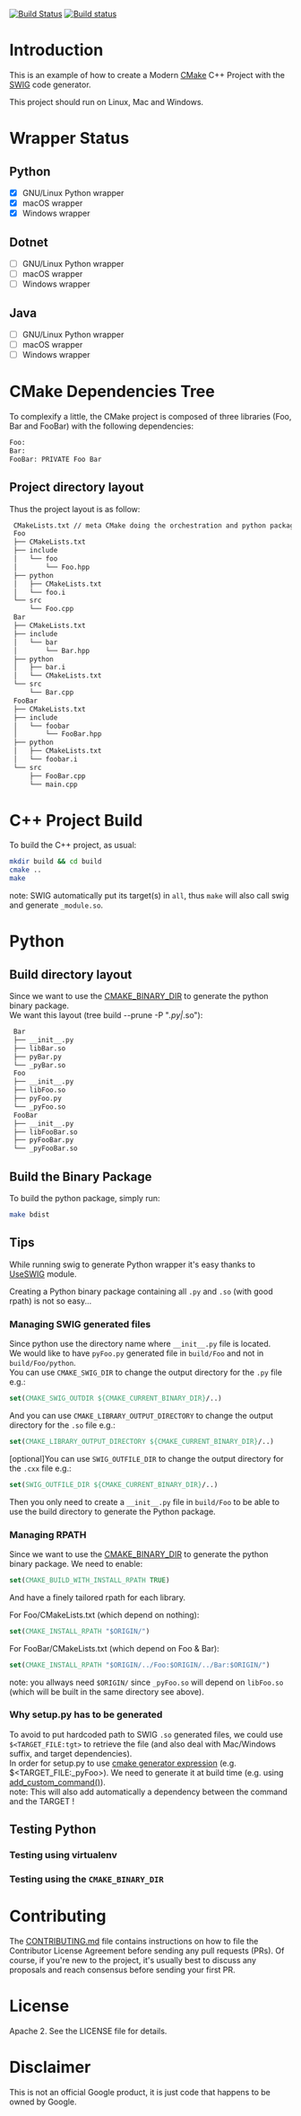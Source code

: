 [![Build Status](https://travis-ci.org/Mizux/cmake-swig.svg?branch=master)](https://travis-ci.org/Mizux/cmake-swig)
[![Build status](https://ci.appveyor.com/api/projects/status/a8pir5oh0gpt2q5u/branch/master?svg=true)](https://ci.appveyor.com/project/Mizux/cmake-swig/branch/master)

# Introduction

This is an example of how to create a Modern [CMake](https://cmake.org/) C++ Project
with the [SWIG](http://www.swig.org) code generator.  

This project should run on Linux, Mac and Windows.

# Wrapper Status
## Python
- [x] GNU/Linux Python wrapper
- [x] macOS wrapper
- [x] Windows wrapper

## Dotnet
- [ ] GNU/Linux Python wrapper
- [ ] macOS wrapper
- [ ] Windows wrapper

## Java
- [ ] GNU/Linux Python wrapper
- [ ] macOS wrapper
- [ ] Windows wrapper

# CMake Dependencies Tree
To complexify a little, the CMake project is composed of three libraries (Foo, Bar and FooBar)
with the following dependencies:  
```sh
Foo:
Bar:
FooBar: PRIVATE Foo Bar
```
## Project directory layout
Thus the project layout is as follow:
```sh
 CMakeLists.txt // meta CMake doing the orchestration and python packaging
 Foo
 ├── CMakeLists.txt
 ├── include
 │   └── foo
 │       └── Foo.hpp
 ├── python
 │   ├── CMakeLists.txt
 │   └── foo.i
 └── src
     └── Foo.cpp
 Bar
 ├── CMakeLists.txt
 ├── include
 │   └── bar
 │       └── Bar.hpp
 ├── python
 │   ├── bar.i
 │   └── CMakeLists.txt
 └── src
     └── Bar.cpp
 FooBar
 ├── CMakeLists.txt
 ├── include
 │   └── foobar
 │       └── FooBar.hpp
 ├── python
 │   ├── CMakeLists.txt
 │   └── foobar.i
 └── src
     ├── FooBar.cpp
     └── main.cpp
```

# C++ Project Build
To build the C++ project, as usual:
```sh
mkdir build && cd build
cmake ..
make
```
note: SWIG automatically put its target(s) in `all`, thus `make` will also call
swig and generate `_module.so`.

# Python
## Build directory layout
Since we want to use the [CMAKE_BINARY_DIR](https://cmake.org/cmake/help/latest/variable/CMAKE_BINARY_DIR.html) to generate the python binary package.  
We want this layout (tree build --prune -P "*.py|*.so"):
```sh
 Bar
 ├── __init__.py
 ├── libBar.so
 ├── pyBar.py
 └── _pyBar.so
 Foo
 ├── __init__.py
 ├── libFoo.so
 ├── pyFoo.py
 └── _pyFoo.so
 FooBar
 ├── __init__.py
 ├── libFooBar.so
 ├── pyFooBar.py
 └── _pyFooBar.so
```

## Build the Binary Package
To build the python package, simply run:
```sh
make bdist
```

## Tips
While running swig to generate Python wrapper it's easy thanks to
[UseSWIG](https://cmake.org/cmake/help/latest/module/UseSWIG.html) module.  

Creating a Python binary package containing all `.py` and `.so` (with good rpath) is not so easy... 

### Managing SWIG generated files
Since python use the directory name where `__init__.py` file is located.  
We would like to have `pyFoo.py` generated file in `build/Foo` and not in `build/Foo/python`.  
You can use `CMAKE_SWIG_DIR` to change the output directory for the `.py` file e.g.:
```cmake
set(CMAKE_SWIG_OUTDIR ${CMAKE_CURRENT_BINARY_DIR}/..)
```
And you can use `CMAKE_LIBRARY_OUTPUT_DIRECTORY` to change the output directory for the `.so` file e.g.:
```cmake
set(CMAKE_LIBRARY_OUTPUT_DIRECTORY ${CMAKE_CURRENT_BINARY_DIR}/..)
```
[optional]You can use `SWIG_OUTFILE_DIR` to change the output directory for the `.cxx` file e.g.:
```cmake
set(SWIG_OUTFILE_DIR ${CMAKE_CURRENT_BINARY_DIR}/..)
```
Then you only need to create a `__init__.py` file in `build/Foo` to be able to use
the build directory to generate the Python package.

### Managing RPATH
Since we want to use the [CMAKE_BINARY_DIR](https://cmake.org/cmake/help/latest/variable/CMAKE_BINARY_DIR.html) to generate the python binary package.
We need to enable:
```cmake
set(CMAKE_BUILD_WITH_INSTALL_RPATH TRUE)
```
And have a finely tailored rpath for each library.

For Foo/CMakeLists.txt (which depend on nothing):
```cmake
set(CMAKE_INSTALL_RPATH "$ORIGIN/")
```

For FooBar/CMakeLists.txt (which depend on Foo & Bar):
```cmake
set(CMAKE_INSTALL_RPATH "$ORIGIN/../Foo:$ORIGIN/../Bar:$ORIGIN/")
```

note: you allways need `$ORIGIN/` since `_pyFoo.so` will depend on `libFoo.so`
(which will be built in the same directory see above).

### Why setup.py has to be generated
To avoid to put hardcoded path to SWIG `.so` generated files,
we could use `$<TARGET_FILE:tgt>` to retrieve the file (and also deal with Mac/Windows suffix, and target dependencies).  
In order for setup.py to use
[cmake generator expression](https://cmake.org/cmake/help/latest/manual/cmake-generator-expressions.7.html#informational-expressions)
(e.g. $<TARGET_FILE:_pyFoo>). We need to generate it at build time (e.g. using
[add_custom_command()](https://cmake.org/cmake/help/latest/command/add_custom_command.html)).  
note: This will also add automatically a dependency between the command and the TARGET !

## Testing Python
### Testing using virtualenv

### Testing using the `CMAKE_BINARY_DIR`

# Contributing

The [CONTRIBUTING.md](./CONTRIBUTING.md) file contains instructions on how to
file the Contributor License Agreement before sending any pull requests (PRs).
Of course, if you're new to the project, it's usually best to discuss any
proposals and reach consensus before sending your first PR.

# License

Apache 2. See the LICENSE file for details.

# Disclaimer

This is not an official Google product, it is just code that happens to be
owned by Google.

